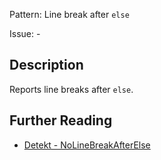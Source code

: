 Pattern: Line break after `else`

Issue: -

## Description

Reports line breaks after `else`.

## Further Reading

* [Detekt - NoLineBreakAfterElse](https://detekt.dev/docs/rules/formatting/#nolinebreakafterelse)